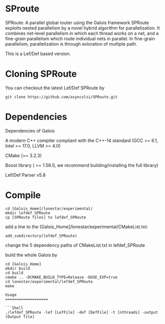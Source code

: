 # SProute

SPRoute: A parallel global router using the Galois framework
SPRoute exploits nested parallelism by a novel hybrid algorithm for parallelization. It combines net-level parallelism in which each thread works on a net, and a fine-grain parallelism which route individual nets in parallel. In fine-grain parallelism, parallelization is through exloration of multiple path. 

This is a Lef/Def based version.

Cloning SPRoute
====================
You can checkout the latest Lef/Def SPRoute by

```Shell
git clone https://github.com/asyncvlsi/SPRoute.git
```

Dependencies
====================

Dependencies of Galois

A modern C++ compiler compliant with the C++-14 standard (GCC >= 6.1, Intel >= 17.0, LLVM >= 4.0)

CMake (>= 3.2.3)

Boost library ( >= 1.58.0, we recommend building/installing the full library) 

Lef/Def Parser v5.8

Compile
====================

```Shell
cd [Galois_Home]/lonestar/experimental/
mkdir lefdef_SPRoute
cp [SPRoute files] to lefdef_SPRoute
```
add a line to the [Galois_Home]/lonestar/experimental/CMakeList.txt: 
```Shell
add_subdirectory(lefdef_SPRoute)
```
change the 5 dependency paths of CMakeList.txt in lefdef_SPRoute

build the whole Galois by
```Shell
cd [Galois_Home]
mkdir build
cd build
cmake .. -DCMAKE_BUILD_TYPE=Release -DUSE_EXP=true
cd lonestar/experimental/lefdef_SPRoute
make

Usage
===================

```Shell
./lefdef_SPRoute -lef [LefFile] -def [DefFile] -t [nthreads] -output [Output file]
```



